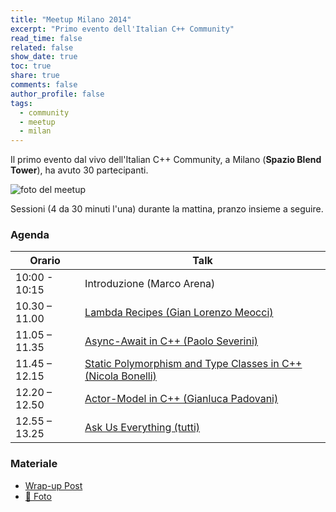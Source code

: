 ```yaml
---
title: "Meetup Milano 2014"
excerpt: "Primo evento dell'Italian C++ Community"
read_time: false
related: false
show_date: true
toc: true
share: true
comments: false
author_profile: false
tags:
  - community
  - meetup
  - milan
---
```


Il primo evento dal vivo dell'Italian C++ Community, a Milano (**Spazio Blend Tower**), ha avuto 30 partecipanti.

![foto del meetup](https://ilpropheta.github.io/pics/meetup-mi14.png)

Sessioni (4 da 30 minuti l'una) durante la mattina, pranzo insieme a seguire.

### Agenda

| Orario |Talk |
| ------ | ------ |
| 10:00 - 10:15 | Introduzione (Marco Arena) |
|10.30 – 11.00|	[Lambda Recipes (Gian Lorenzo Meocci)](/meetup-0614#lambda-recipes)|
|11.05 – 11.35|	[Async-Await in C++ (Paolo Severini)](/meetup-0614#async-await-in-c)|
|11.45 – 12.15|	[Static Polymorphism and Type Classes in C++ (Nicola Bonelli)](/meetup-0614#static-polymorphism-and-type-classes-in-c) |
|12.20 – 12.50|	[Actor-Model in C++ (Gianluca Padovani)](/meetup-0614#actor-model-in-c) |
|12.55 – 13.25|	[Ask Us Everything (tutti)](/meetup-0614#ask-us-everything) |

### Materiale

- [Wrap-up Post](/posts/2014-07-01-meetup-0614)
- [📸 Foto](https://www.facebook.com/media/set/?set=oa.477428019058858&type=3)